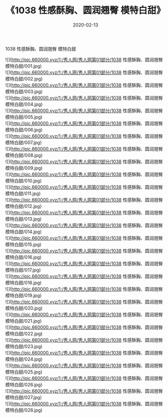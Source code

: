 ﻿---
layout: post
title:  《1038 性感酥胸、圆润翘臀 模特白甜》
date:   2020-02-13
img: http://pic.660000.xyz/1:/秀人网/秀人网第01部分/1038 性感酥胸、圆润翘臀 模特白甜/000.jpg
categories: [美女, 清纯, 唯美]
---

1038 性感酥胸、圆润翘臀 模特白甜

  ![](http://pic.660000.xyz/1:/秀人网/秀人网第01部分/1038 性感酥胸、圆润翘臀 模特白甜/001.jpg) <br> ![](http://pic.660000.xyz/1:/秀人网/秀人网第01部分/1038 性感酥胸、圆润翘臀 模特白甜/002.jpg) <br> ![](http://pic.660000.xyz/1:/秀人网/秀人网第01部分/1038 性感酥胸、圆润翘臀 模特白甜/003.jpg) <br> ![](http://pic.660000.xyz/1:/秀人网/秀人网第01部分/1038 性感酥胸、圆润翘臀 模特白甜/004.jpg) <br> ![](http://pic.660000.xyz/1:/秀人网/秀人网第01部分/1038 性感酥胸、圆润翘臀 模特白甜/005.jpg) <br> ![](http://pic.660000.xyz/1:/秀人网/秀人网第01部分/1038 性感酥胸、圆润翘臀 模特白甜/006.jpg) <br> ![](http://pic.660000.xyz/1:/秀人网/秀人网第01部分/1038 性感酥胸、圆润翘臀 模特白甜/007.jpg) <br> ![](http://pic.660000.xyz/1:/秀人网/秀人网第01部分/1038 性感酥胸、圆润翘臀 模特白甜/008.jpg) <br> ![](http://pic.660000.xyz/1:/秀人网/秀人网第01部分/1038 性感酥胸、圆润翘臀 模特白甜/009.jpg) <br> ![](http://pic.660000.xyz/1:/秀人网/秀人网第01部分/1038 性感酥胸、圆润翘臀 模特白甜/010.jpg) <br> ![](http://pic.660000.xyz/1:/秀人网/秀人网第01部分/1038 性感酥胸、圆润翘臀 模特白甜/011.jpg) <br> ![](http://pic.660000.xyz/1:/秀人网/秀人网第01部分/1038 性感酥胸、圆润翘臀 模特白甜/012.jpg) <br> ![](http://pic.660000.xyz/1:/秀人网/秀人网第01部分/1038 性感酥胸、圆润翘臀 模特白甜/013.jpg) <br> ![](http://pic.660000.xyz/1:/秀人网/秀人网第01部分/1038 性感酥胸、圆润翘臀 模特白甜/014.jpg) <br> ![](http://pic.660000.xyz/1:/秀人网/秀人网第01部分/1038 性感酥胸、圆润翘臀 模特白甜/015.jpg) <br> ![](http://pic.660000.xyz/1:/秀人网/秀人网第01部分/1038 性感酥胸、圆润翘臀 模特白甜/016.jpg) <br> ![](http://pic.660000.xyz/1:/秀人网/秀人网第01部分/1038 性感酥胸、圆润翘臀 模特白甜/017.jpg) <br> ![](http://pic.660000.xyz/1:/秀人网/秀人网第01部分/1038 性感酥胸、圆润翘臀 模特白甜/018.jpg) <br> ![](http://pic.660000.xyz/1:/秀人网/秀人网第01部分/1038 性感酥胸、圆润翘臀 模特白甜/019.jpg) <br> ![](http://pic.660000.xyz/1:/秀人网/秀人网第01部分/1038 性感酥胸、圆润翘臀 模特白甜/020.jpg) <br> ![](http://pic.660000.xyz/1:/秀人网/秀人网第01部分/1038 性感酥胸、圆润翘臀 模特白甜/021.jpg) <br> ![](http://pic.660000.xyz/1:/秀人网/秀人网第01部分/1038 性感酥胸、圆润翘臀 模特白甜/022.jpg) <br> ![](http://pic.660000.xyz/1:/秀人网/秀人网第01部分/1038 性感酥胸、圆润翘臀 模特白甜/023.jpg) <br> ![](http://pic.660000.xyz/1:/秀人网/秀人网第01部分/1038 性感酥胸、圆润翘臀 模特白甜/024.jpg) <br> ![](http://pic.660000.xyz/1:/秀人网/秀人网第01部分/1038 性感酥胸、圆润翘臀 模特白甜/025.jpg) <br> ![](http://pic.660000.xyz/1:/秀人网/秀人网第01部分/1038 性感酥胸、圆润翘臀 模特白甜/026.jpg) <br> ![](http://pic.660000.xyz/1:/秀人网/秀人网第01部分/1038 性感酥胸、圆润翘臀 模特白甜/027.jpg) <br> ![](http://pic.660000.xyz/1:/秀人网/秀人网第01部分/1038 性感酥胸、圆润翘臀 模特白甜/028.jpg) <br>